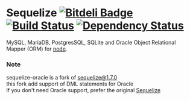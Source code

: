 # Sequelize [![Bitdeli Badge](https://d2weczhvl823v0.cloudfront.net/lebretr/sequelize/trend.png)](https://bitdeli.com/free "Bitdeli Badge") [![Build Status](https://travis-ci.org/lebretr/sequelize.svg?branch=1.7.0-Oracle)](https://travis-ci.org/lebretr/sequelize) [![Dependency Status](https://david-dm.org/lebretr/sequelize.png)](https://david-dm.org/lebretr/sequelize)

MySQL, MariaDB, PostgresSQL, SQLite and Oracle Object Relational Mapper (ORM) for [node](http://nodejs.org).

### Note
sequelize-oracle is a fork of [sequelize@1.7.0](https://github.com/sequelize/sequelize)  
this fork add support of DML statements for Oracle  
If you don't need Oracle support, prefer the original [Sequelize](https://github.com/sequelize/sequelize)  


